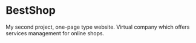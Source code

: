 # BestShop
My second project, one-page type website. Virtual company which offers services management for online shops.
